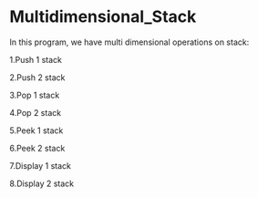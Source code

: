 # Multidimensional_Stack
In this program, we have multi dimensional operations on stack:

1.Push 1 stack

2.Push 2 stack

3.Pop 1 stack

4.Pop 2 stack

5.Peek 1 stack

6.Peek 2 stack

7.Display 1 stack

8.Display 2 stack
